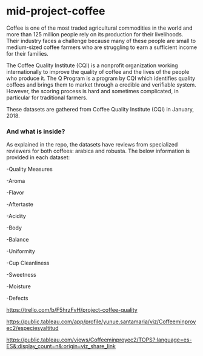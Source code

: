 # mid-project-coffee

Coffee is one of the most traded agricultural commodities in the world and more than 125 million people rely on its production for their livelihoods. Their industry faces a challenge because many of these people are small to medium-sized coffee farmers who are struggling to earn a sufficient income for their families.

The Coffee Quality Institute (CQI) is a nonprofit organization working internationally to improve the quality of coffee and the lives of the people who produce it. The Q Program is a program by CQI which identifies quality coffees and brings them to market through a credible and verifiable system. However, the scoring process is hard and sometimes complicated, in particular for traditional farmers.

These datasets are gathered from Coffee Quality Institute (CQI) in January, 2018.



### And what is inside?
As explained in the repo, the datasets have reviews from specialized reviewers for both coffees: arabica and robusta. The below information is provided in each dataset:

-Quality Measures 

-Aroma

-Flavor

-Aftertaste

-Acidity

-Body

-Balance

-Uniformity

-Cup Cleanliness

-Sweetness

-Moisture

-Defects

 https://trello.com/b/F5hrzFvH/project-coffee-quality

 https://public.tableau.com/app/profile/yunue.santamaria/viz/Coffeeminproyec2/especiesyaltitud
 
https://public.tableau.com/views/Coffeeminproyec2/TOPS?:language=es-ES&:display_count=n&:origin=viz_share_link




